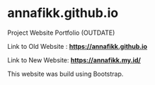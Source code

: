 # annafikk.github.io
Project Website Portfolio (OUTDATE)

Link to Old Website : **https://annafikk.github.io**

Link to New Website: **https://annafikk.my.id/**

This website was build using Bootstrap.
